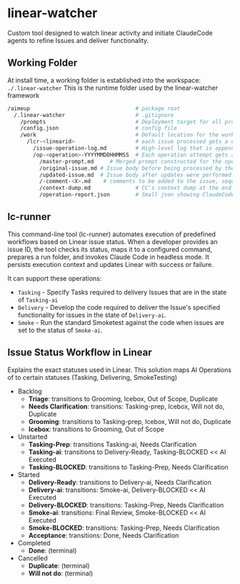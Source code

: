 # linear-watcher

Custom tool designed to watch linear activity and initiate ClaudeCode agents to refine Issues and deliver functionality.

## Working Folder

At install time, a working folder is established into the workspace:
`./.linear-watcher`
This is the runtime folder used by the linear-watcher framework

```bash
/aimeup                                 # package root
  /.linear-watcher                      # .gitignore
    /prompts                            # Deployment target for all prompts. Packages install here for ic-runner to use
    /config.json                        # config file
    /work                               # Default location for the work folder
      /lcr-<linearid>                   # each issue processed gets a dedicted work folder
        /issue-operation-log.md         # High-level log that is appended to as operations are performed
        /op-<operation>-YYYYMMDDHHMMSS  # Each operation attempt gets a dedicated folder
          /master-prompt.md     # Merged prompt constructed for the operation run
          /original-issue.md # Issue body before being processed by the operation
          /updated-issue.md  # Issue body after updates were performed by the operation
          /-comment-<X>.md    # comments to be added to the issue, sequenced if multiple
          /context-dump.md              # CC's context dump at the end of its operation
          /operation-report.json        # Small json showing ClaudeCode's opinion about the status of the run
```

## lc-runner

This command-line tool (lc-runner) automates execution of predefined workflows based on Linear issue status. When a developer provides an issue ID, the tool checks its status, maps it to a configured command, prepares a run folder, and invokes Claude Code in headless mode. It persists execution context and updates Linear with success or failure.

It can support these operations:

- `Tasking` - Specify Tasks required to delivery Issues that are in the state of `Tasking-ai`
- `Delivery` - Develop the code required to deliver the Issue's specified functionality for issues in the state of `Delivery-ai`.
- `Smoke` - Run the standard Smoketest against the code when issues are set to the status of `Smoke-ai`.

## Issue Status Workflow in Linear

Explains the exact statuses used in Linear. This solution maps AI Operations of to certain statuses (Tasking, Delivering, SmokeTesting)

- Backlog
  - **Triage**: transitions to Grooming, Icebox, Out of Scope, Duplicate
  - **Needs Clarification**: transitions: Tasking-prep, Icebox, Will not do, Duplicate
  - **Grooming**: transitions to Tasking-prep, Icebox, Will not do, Duplicate
  - **Icebox**: transitions to Grooming, Out of Scope
- Unstarted
  - **Tasking-Prep**: transitions Tasking-ai, Needs Clarification
  - **Tasking-ai**: transitions to Delivery-Ready, Tasking-BLOCKED << AI Executed
  - **Tasking-BLOCKED**: transitions to Tasking-Prep, Needs Clarification
- Started
  - **Delivery-Ready**: transitions to Delivery-ai, Needs Clarification
  - **Delivery-ai**: transitions: Smoke-ai, Delivery-BLOCKED << AI Executed
  - **Delivery-BLOCKED**: transitions: Tasking-Prep, Needs Clarification
  - **Smoke-ai**: transitions: Final Review, Smoke-BLOCKED << AI Executed
  - **Smoke-BLOCKED**: transitions: Tasking-Prep, Needs Clarification
  - **Acceptance**: transitions: Done, Needs Clarification
- Completed
  - **Done**: (terminal)
- Cancelled
  - **Duplicate**: (terminal)
  - **Will not do**: (terminal)
